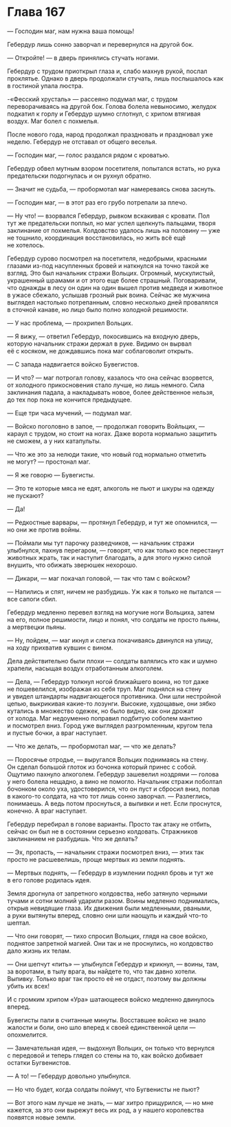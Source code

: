 # Глава 167

— Господин маг, нам нужна ваша помощь!

Гебердур лишь сонно заворчал и перевернулся на другой бок.

— Откройте! — в дверь принялись стучать ногами.

Гебердур с трудом приоткрыл глаза и, слабо махнув рукой, послал проклятье. Однако в дверь продолжали стучать, лишь послышалось как в гостиной упала люстра.

-«Фесский хрусталь» — рассеяно подумал маг, с трудом переворачиваясь на другой бок. Голова болела невыносимо, желудок подкатил к горлу и Гебердур шумно сглотнул, с хрипом втягивая воздух. Маг болел с похмелья.

После нового года, народ продолжал праздновать и праздновал уже неделю. Гебердур не отставал от общего веселья.

— Господин маг, — голос раздался рядом с кроватью.

Гебердур обвел мутным взором посетителя, попытался встать, но рука предательски подогнулась и он рухнул обратно. 

— Значит не судьба, — пробормотал маг намереваясь снова заснуть.

— Господин маг, — в этот раз его грубо потрепали за плечо.

— Ну что! — взорвался Гебердур, рывком вскакивая с кровати. Пол тут же предательски поплыл, но маг успел щелкнуть пальцами, творя заклинание от похмелья. Колдовство удалось лишь на половину — уже не тошнило, координация восстановилась, но жить всё ещё не хотелось. 

Гебердур сурово посмотрел на посетителя, недобрыми, красными глазами из-под насупленных бровей и наткнулся на точно такой же взгляд. Это был начальник стражи Вольцих. Огромный, мускулистый, украшенный шрамами и от этого еще более страшный. Поговаривали, что однажды в лесу он один на один вышел против медведя и животное в ужасе сбежало, услышав грозный рык воина. Сейчас же мужчина выглядел настолько потрепанным, словно несколько дней провалялся в сточной канаве, но лицо было полно холодной решимости.

— У нас проблема, — прохрипел Вольцих.

— Я вижу, — ответил Гебердур, покосившись на входную дверь, которую начальник стражи держал в руке. Видимо он вырвал её с косяком, не дождавшись пока маг соблаговолит открыть.

— С запада надвигается войско Бувегистов.

— И что? — маг потрогал голову, казалось что она сейчас взорвется, от холодного прикосновения стало лучше, но лишь немного. Сила заклинания падала, а накладывать новое, более действенное нельзя, до тех пор пока не кончится предыдущее. 

— Еще три часа мучений, — подумал маг.

— Войско поголовно в запое, — продолжал говорить Войльцих, — караул с трудом, но стоит на ногах. Даже ворота нормально защитить не сможем, а у них катапульты.

— Что же это за нелюди такие, что новый год нормально отметить не могут? — простонал маг.

— Я же говорю — Бувегисты.

— Это те которые мяса не едят, алкоголь не пьют и шкуры на одежду не пускают?

— Да!

— Редкостные варвары, — протянул Гебердур, и тут же опомнился, — но они же против войны.

— Поймали мы тут парочку разведчиков, — начальник стражи улыбнулся, пахнув перегаром, — говорят, что как только все перестанут животных жрать, так и наступит благодать, а для этого нужно силой внушить, что обижать зверюшек нехорошо.

— Дикари, — маг покачал головой, — так что там с войском?

— Напились и спят, ничем не разбудишь. Уж как я только не пытался — все сапоги сбил.

Гебердур медленно перевел взгляд на могучие ноги Вольциха, затем на его, полное решимости, лицо и понял, что солдаты не просто пьяны, а мертвецки пьяны.

— Ну, пойдем, — маг икнул и слегка покачиваясь двинулся на улицу, на ходу прихватив кувшин с вином.

Дела действительно были плохи — солдаты валялись кто как и шумно храпели, насыщая воздух отработанным алкоголем.

— Дела, — Гебердур толкнул ногой ближайшего воина, но тот даже не пошевелился, изображая из себя труп. Маг поднялся на стену и увидел штандарты надвигающегося противника. Они шли нестройной цепью, выкрикивая какие-то лозунги. Высокие, худощавые, они зябко кутались в множество одежек, но было видно, как они дрожат от холода. Маг недоуменно поправил подбитую соболем мантию и посмотрел вниз. Город уже выглядел разгромленным, кругом тела и пустые бочки, а враг наступает.

— Что же делать, — пробормотал маг, — что же делать?

— Поросячье отродье, — выругался Вольцих поднимаясь на стену. Он сделал большой глоток из бочонка который принес с собой. Ощутимо пахнуло алкоголем. Гебердур зашевелил ноздрями — голова у него болела нещадно, а вино не помогло. Начальник стражи поболтал бочонком около уха, удостоверился, что он пуст и сбросил вниз, попав в какого-то солдата, на что тот лишь сонно заворчал. — Разлеглись, понимаешь. А ведь потом проснуться, а выпивки и нет. Если проснутся, конечно. А враг наступает.

Гебердур перебирал в голове варианты. Просто так атаку не отбить, сейчас он был не в состоянии серьезно колдовать. Стражников заклинанием не разбудишь. Что же делать?

— Эх, пропасть, — начальник стражи посмотрел вниз, — этих так просто не расшевелишь, проще мертвых из земли поднять.

— Мертвых поднять, — Гебердур в изумлении поднял бровь и тут же в его голове родилась идея.

Земля дрогнула от запретного колдовства, небо затянуло черными тучами и сотни молний ударили разом. Воины медленно поднимались, открыв невидящие глаза. Их движения были медленными, рваными, а руки вытянуты вперед, словно они шли наощупь и каждый что-то шептал. 

— Что они говорят, — тихо спросил Вольцих, глядя на свое войско, поднятое запретной магией. Они так и не проснулись, но колдовство дало жизнь их телам.

— Они шепчут «пить» — улыбнулся Гебердур и крикнул, — воины, там, за воротами, в тылу врага, вы найдете то, что так давно хотели. Выпивку. Только враг так просто её не отдаст, поэтому вы должны убить их всех!

И с громким хрипом «Ура» шатающееся войско медленно двинулось вперед.

Бувегисты пали в считанные минуты. Восставшее войско не знало жалости и боли, оно шло вперед к своей единственной цели — опохмелится. 

— Замечательная идея, — выдохнул Вольцих, он только что вернулся с передовой и теперь глядел со стены на то, как войско добивает остатки Бугвенистов.

— А то! — Гебердур довольно улыбнулся.

— Но что будет, когда солдаты поймут, что Бугвенисты не пьют?

— Вот этого нам лучше не знать, — маг хитро прищурился, — но мне кажется, за это они вырежут весь их род, а у нашего королевства появятся новые земли.


